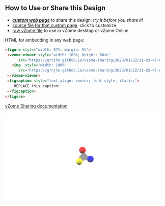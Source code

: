 
## How to Use or Share this Design

 - [***custom web page***][post] to share this design; *try it before you share it!*
 - [source file for that custom page][source]; click to customize
 - [raw vZome file][raw] to use in vZome desktop or vZome Online
 
 HTML for embedding in any web page:
 ```html
<figure style="width: 87%; margin: 5%">
  <vzome-viewer style="width: 100%; height: 60vh"
       src="https://grnjhn.github.io/vzome-sharing/2023/01/22/21-02-47-origin/origin.vZome" >
    <img  style="width: 100%"
       src="https://grnjhn.github.io/vzome-sharing/2023/01/22/21-02-47-origin/origin.png" >
  </vzome-viewer>
  <figcaption style="text-align: center; font-style: italic;">
     REPLACE this caption!
  </figcaption>
</figure>
 ```

[vZome Sharing documentation](https://vzome.github.io/vzome/sharing.html#how-it-works)

![Image](<origin.png>)


[post]: <https://grnjhn.github.io/vzome-sharing/2023/01/22/origin-21-02-47.html>
[source]: <https://github.com/grnjhn/vzome-sharing/edit/main/_posts/2023-01-22-origin-21-02-47.md>
[raw]: <https://raw.githubusercontent.com/grnjhn/vzome-sharing/main/2023/01/22/21-02-47-origin/origin.vZome>